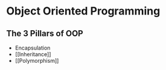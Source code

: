 
# Object Oriented Programming


## The 3 Pillars of OOP

* Encapsulation
* [[Inheritance]]
* [[Polymorphism]]

  
